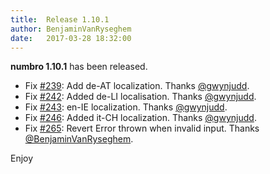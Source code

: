 ```yaml
---
title:  Release 1.10.1
author: BenjaminVanRyseghem
date:   2017-03-28 18:32:00
---
```


**numbro 1.10.1** has been released.


- Fix [#239](https://github.com/foretagsplatsen/numbro/pull/239): Add de-AT localization. Thanks [@gwynjudd](https://github.com/gwynjudd).
- Fix [#242](https://github.com/foretagsplatsen/numbro/pull/242): Added de-LI localisation. Thanks [@gwynjudd](https://github.com/gwynjudd).
- Fix [#243](https://github.com/foretagsplatsen/numbro/pull/243): en-IE localization. Thanks [@gwynjudd](https://github.com/gwynjudd).
- Fix [#246](https://github.com/foretagsplatsen/numbro/pull/246): Added it-CH localization. Thanks [@gwynjudd](https://github.com/gwynjudd).
- Fix [#265](https://github.com/foretagsplatsen/numbro/pull/265): Revert Error thrown when invalid input. Thanks [@BenjaminVanRyseghem](https://github.com/BenjaminVanRyseghem).


Enjoy <i class="fa fa-smile-o">
